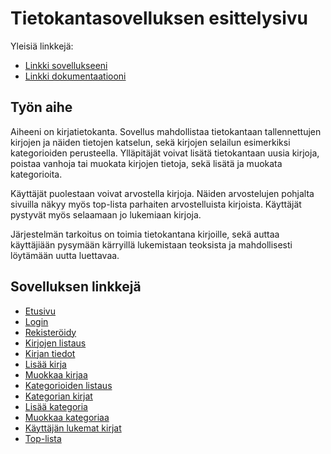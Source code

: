 # Tietokantasovelluksen esittelysivu

Yleisiä linkkejä:

* [Linkki sovellukseeni](http://lome.users.cs.helsinki.fi/tsoha17/)
* [Linkki dokumentaatiooni](https://github.com/lmeri/Tsoha-Bootstrap/blob/master/doc/dokumentaatio.pdf)

## Työn aihe

Aiheeni on kirjatietokanta. Sovellus mahdollistaa tietokantaan tallennettujen kirjojen ja näiden tietojen katselun, sekä kirjojen selailun esimerkiksi kategorioiden perusteella. Ylläpitäjät voivat lisätä tietokantaan uusia kirjoja, poistaa vanhoja tai muokata kirjojen tietoja, sekä lisätä ja muokata kategorioita. 

Käyttäjät puolestaan voivat arvostella kirjoja. Näiden arvostelujen pohjalta sivuilla näkyy myös top-lista parhaiten arvostelluista kirjoista. Käyttäjät pystyvät myös selaamaan jo lukemiaan kirjoja.

Järjestelmän tarkoitus on toimia tietokantana kirjoille, sekä auttaa käyttäjiään pysymään kärryillä lukemistaan teoksista ja mahdollisesti löytämään uutta luettavaa.


## Sovelluksen linkkejä
* [Etusivu](http://lome.users.cs.helsinki.fi/tsoha17/)
* [Login](http://lome.users.cs.helsinki.fi/tsoha17/login)
* [Rekisteröidy](http://lome.users.cs.helsinki.fi/tsoha17/register)
* [Kirjojen listaus](http://lome.users.cs.helsinki.fi/tsoha17/books)
* [Kirjan tiedot](http://lome.users.cs.helsinki.fi/tsoha17/books/1)
* [Lisää kirja](http://lome.users.cs.helsinki.fi/tsoha17/books/add)
* [Muokkaa kirjaa](http://lome.users.cs.helsinki.fi/tsoha17/books/1/edit)
* [Kategorioiden listaus](http://lome.users.cs.helsinki.fi/tsoha17/categories)
* [Kategorian kirjat](http://lome.users.cs.helsinki.fi/tsoha17/categories/1)
* [Lisää kategoria](http://lome.users.cs.helsinki.fi/tsoha17/categories/add)
* [Muokkaa kategoriaa](http://lome.users.cs.helsinki.fi/tsoha17/categories/1/edit)
* [Käyttäjän lukemat kirjat](http://lome.users.cs.helsinki.fi/tsoha17/user/books)
* [Top-lista](http://lome.users.cs.helsinki.fi/tsoha17/toplists)

